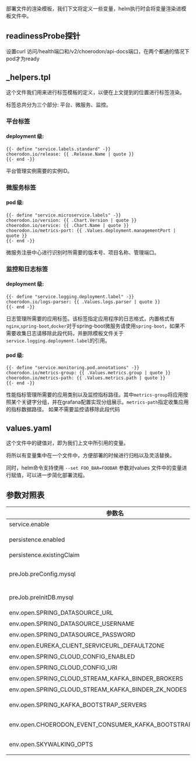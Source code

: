 部署文件的渲染模板，我们下文将定义一些变量，helm执行时会将变量渲染进模板文件中。

## readinessProbe探针
设置curl 访问/health端口和/v2/choerodon/api-docs端口，在两个都通的情况下pod才为ready

## _helpers.tpl

这个文件我们用来进行标签模板的定义，以便在上文提到的位置进行标签渲染。

标签总共分为三个部分: 平台、微服务、监控。

### 平台标签

#### deployment 级:

```
{{- define "service.labels.standard" -}}
choerodon.io/release: {{ .Release.Name | quote }}
{{- end -}}
```
平台管理实例需要的实例ID。

### 微服务标签

#### pod 级:

```
{{- define "service.microservice.labels" -}}
choerodon.io/version: {{ .Chart.Version | quote }}
choerodon.io/service: {{ .Chart.Name | quote }}
choerodon.io/metrics-port: {{ .Values.deployment.managementPort | quote }}
{{- end -}}
```
微服务注册中心进行识别时所需要的版本号、项目名称、管理端口。

### 监控和日志标签

#### deployment 级:

```
{{- define "service.logging.deployment.label" -}}
choerodon.io/logs-parser: {{ .Values.logs.parser | quote }}
{{- end -}}
```
日志管理所需要的应用标签。该标签指定应用程序的日志格式，内置格式有`nginx`,`spring-boot`,`docker`对于spring-boot微服务请使用`spring-boot`，如果不需要收集日志请移除此段代码，并删除模板文件关于`service.logging.deployment.label`的引用。

#### pod 级:

```
{{- define "service.monitoring.pod.annotations" -}}
choerodon.io/metrics-group: {{ .Values.metrics.group | quote }}
choerodon.io/metrics-path: {{ .Values.metrics.path | quote }}
{{- end -}}
```
性能指标管理所需要的应用类别以及监控指标路径。其中`metrics-group`将应用按照某个关键字分组，并在grafana配置实现分组展示。`metrics-path`指定收集应用的指标数据路径。
如果不需要监控请移除此段代码

## values.yaml

这个文件中的键值对，即为我们上文中所引用的变量。

将所以有变量集中在一个文件中，方便部署的时候进行归档以及灵活替换。

同时，helm命令支持使用 `--set FOO_BAR=FOOBAR` 参数对values 文件中的变量进行赋值，可以进一步简化部署流程。


## 参数对照表

参数名 | 含义 
--- |  --- 
service.enable | 是否创建service
persistence.enabled | 是否启用持久化存储
persistence.existingClaim | 绑定的pvc名称
preJob.preConfig.mysql | 初始化配置所需manager_service数据库信息
preJob.preInitDB.mysql | 	初始化数据库所需数据库信息
env.open.SPRING_DATASOURCE_URL | 数据库链接地址
env.open.SPRING_DATASOURCE_USERNAME | 数据库用户名
env.open.SPRING_DATASOURCE_PASSWORD | 数据库密码
env.open.EUREKA_CLIENT_SERVICEURL_DEFAULTZONE | 注册服务地址
env.open.SPRING_CLOUD_CONFIG_ENABLED | 启用配置中心
env.open.SPRING_CLOUD_CONFIG_URI | 配置中心地址
env.open.SPRING_CLOUD_STREAM_KAFKA_BINDER_BROKERS | kafka地址
env.open.SPRING_CLOUD_STREAM_KAFKA_BINDER_ZK_NODES | zookeeper地址
env.open.SPRING_KAFKA_BOOTSTRAP_SERVERS | spring kafka 地址
env.open.CHOERODON_EVENT_CONSUMER_KAFKA_BOOTSTRAP_SERVERS | 事件服务kafka地址
env.open.SKYWALKING_OPTS | skywalking 代理端配置
